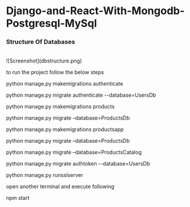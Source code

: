 # Django-and-React-With-Mongodb-Postgresql-MySql

<h3>Structure Of Databases</h3>
<br/>
![Screenshot](dbstructure.png)

to run the project follow the below steps

python manage.py makemigrations authenticate

python manage.py migrate authenticate --database=UsersDb

python manage.py makemigrations products 

python manage.py migrate –database=ProductsDb

python manage.py makemigrations productsapp

python manage.py migrate –database=ProductsDb

python manage.py migrate –database=ProductsCatalog

python manage.py migrate authtoken --database=UsersDb

python manage.py runsslserver

open another terminal and execute following 

npm start

